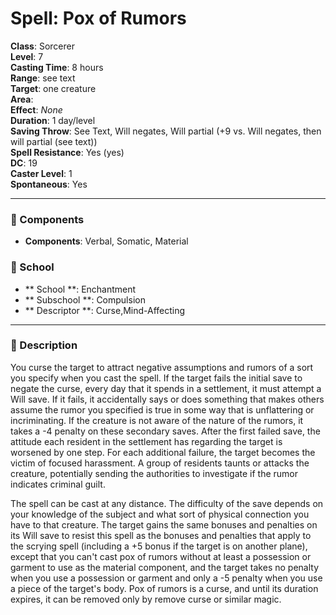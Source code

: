 
# Spell: Pox of Rumors
**Class**: Sorcerer  
**Level**: 7  
**Casting Time**: 8 hours  
**Range**: see text  
**Target**: one creature  
**Area**:   
**Effect**: _None_  
**Duration**: 1 day/level  
**Saving Throw**: See Text, Will negates, Will partial (+9 vs. Will negates, then will partial (see text))  
**Spell Resistance**: Yes (yes)  
**DC**: 19  
**Caster Level**: 1  
**Spontaneous**: Yes

---

### 🔮 Components
- **Components**: Verbal, Somatic, Material

### 🏫 School
- ** School **: Enchantment
- ** Subschool **: Compulsion
- ** Descriptor **: Curse,Mind-Affecting
---

### 📜 Description
You curse the target to attract negative assumptions and rumors of a sort you specify when you cast the spell. If the target fails the initial save to negate the curse, every day that it spends in a settlement, it must attempt a Will save. If it fails, it accidentally says or does something that makes others assume the rumor you specified is true in some way that is unflattering or incriminating. If the creature is not aware of the nature of the rumors, it takes a -4 penalty on these secondary saves. After the first failed save, the attitude each resident in the settlement has regarding the target is worsened by one step. For each additional failure, the target becomes the victim of focused harassment. A group of residents taunts or attacks the creature, potentially sending the authorities to investigate if the rumor indicates criminal guilt.

The spell can be cast at any distance. The difficulty of the save depends on your knowledge of the subject and what sort of physical connection you have to that creature. The target gains the same bonuses and penalties on its Will save to resist this spell as the bonuses and penalties that apply to the scrying spell (including a +5 bonus if the target is on another plane), except that you can't cast pox of rumors without at least a possession or garment to use as the material component, and the target takes no penalty when you use a possession or garment and only a -5 penalty when you use a piece of the target's body. Pox of rumors is a curse, and until its duration expires, it can be removed only by remove curse or similar magic.
